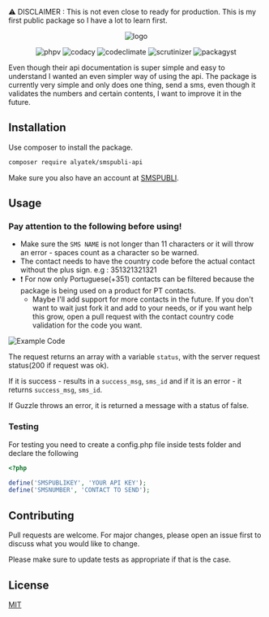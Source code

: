 ⚠ DISCLAIMER : This is not even close to ready for production. This is my first public package so I have a lot to learn first.

<p align="center">
  <img alt="logo" src="https://i.imgur.com/goWacyI.png">
</p>
<p align="center">
<img alt="phpv" src="https://img.shields.io/packagist/php-v/alyatek/smspubli-api">
<img alt="codacy" src="https://api.codacy.com/project/badge/Grade/8fcdb2abf1cd4cae8abd358605caede3">
<img alt="codeclimate" src="https://codeclimate.com/github/alyatek/smspubli-api/badges/gpa.svg">
<img alt="scrutinizer" src="https://scrutinizer-ci.com/g/alyatek/smspubli-api/badges/build.png?b=master">  
<img alt="packagyst" src="https://img.shields.io/packagist/l/alyatek/smspubli-api">  
</p>

Even though their api documentation is super simple and easy to understand I wanted an even simpler way of using the api.
The package is currently very simple and only does one thing, send a sms, even though it validates the numbers and certain contents, I want to improve it in the future.

## Installation

Use composer to install the package.

```bash
composer require alyatek/smspubli-api
```

Make sure you also have an account at [SMSPUBLI](https://www.smspubli.com/).

## Usage

### Pay attention to the following before using!
- Make sure the `SMS NAME` is not longer than 11 characters or it will throw an error - spaces count as a character so be warned.
- The contact needs to have the country code before the actual contact without the plus sign. e.g : 351321321321
- ❗ For now only Portuguese(+351) contacts can be filtered because the package is being used on a product for PT contacts. 
  - Maybe I'll add support for more contacts in the future. If you don't want to wait just fork it and add to your needs, or if you want help this grow, open a pull request with the contact country code validation for the code you want.


![Example Code](https://i.imgur.com/yEDyni6.png)

The request returns an array with a variable `status`, with the server request status(200 if request was ok).

If it is success - results in a `success_msg`, `sms_id` and if it is an error - it returns `success_msg`, `sms_id`.

If Guzzle throws an error, it is returned a message with a status of false.

### Testing
For testing you need to create a config.php file inside tests folder and declare the following
```php
<?php

define('SMSPUBLIKEY', 'YOUR API KEY');
define('SMSNUMBER', 'CONTACT TO SEND');

```

## Contributing
Pull requests are welcome. For major changes, please open an issue first to discuss what you would like to change.

Please make sure to update tests as appropriate if that is the case.

## License
[MIT](https://choosealicense.com/licenses/mit/)
